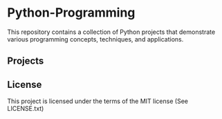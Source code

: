 # Python-Programming

This repository contains a collection of Python projects that demonstrate various programming concepts, techniques, and applications.

## Projects




## License

This project is licensed under the terms of the MIT license (See LICENSE.txt)
